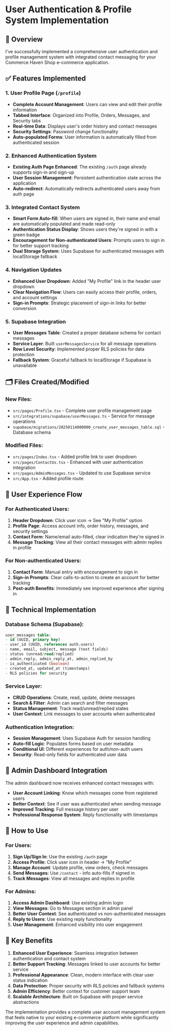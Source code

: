 # User Authentication & Profile System Implementation

## 🎯 Overview

I've successfully implemented a comprehensive user authentication and profile management system with integrated contact messaging for your Commerce Haven Shop e-commerce application.

## ✅ Features Implemented

### 1. **User Profile Page** (`/profile`)

- **Complete Account Management**: Users can view and edit their profile information
- **Tabbed Interface**: Organized into Profile, Orders, Messages, and Security tabs
- **Real-time Data**: Displays user's order history and contact messages
- **Security Settings**: Password change functionality
- **Auto-populated Forms**: User information is automatically filled from authenticated session

### 2. **Enhanced Authentication System**

- **Existing Auth Page Enhanced**: The existing `/auth` page already supports sign-in and sign-up
- **User Session Management**: Persistent authentication state across the application
- **Auto-redirect**: Automatically redirects authenticated users away from auth page

### 3. **Integrated Contact System**

- **Smart Form Auto-fill**: When users are signed in, their name and email are automatically populated and made read-only
- **Authentication Status Display**: Shows users they're signed in with a green badge
- **Encouragement for Non-authenticated Users**: Prompts users to sign in for better support tracking
- **Dual Storage System**: Uses Supabase for authenticated messages with localStorage fallback

### 4. **Navigation Updates**

- **Enhanced User Dropdown**: Added "My Profile" link in the header user dropdown
- **Clear Navigation Flow**: Users can easily access their profile, orders, and account settings
- **Sign-in Prompts**: Strategic placement of sign-in links for better conversion

### 5. **Supabase Integration**

- **User Messages Table**: Created a proper database schema for contact messages
- **Service Layer**: Built `userMessagesService` for all message operations
- **Row Level Security**: Implemented proper RLS policies for data protection
- **Fallback System**: Graceful fallback to localStorage if Supabase is unavailable

## 🗂️ Files Created/Modified

### New Files:

- `src/pages/Profile.tsx` - Complete user profile management page
- `src/integrations/supabase/userMessages.ts` - Service for message operations
- `supabase/migrations/20250114000000_create_user_messages_table.sql` - Database schema

### Modified Files:

- `src/pages/Index.tsx` - Added profile link to user dropdown
- `src/pages/ContactUs.tsx` - Enhanced with user authentication integration
- `src/pages/AdminMessages.tsx` - Updated to use Supabase service
- `src/App.tsx` - Added profile route

## 🎨 User Experience Flow

### For Authenticated Users:

1. **Header Dropdown**: Click user icon → See "My Profile" option
2. **Profile Page**: Access account info, order history, messages, and security settings
3. **Contact Form**: Name/email auto-filled, clear indication they're signed in
4. **Message Tracking**: View all their contact messages with admin replies in profile

### For Non-authenticated Users:

1. **Contact Form**: Manual entry with encouragement to sign in
2. **Sign-in Prompts**: Clear calls-to-action to create an account for better tracking
3. **Post-auth Benefits**: Immediately see improved experience after signing in

## 🔧 Technical Implementation

### Database Schema (Supabase):

```sql
user_messages table:
- id (UUID, primary key)
- user_id (UUID, references auth.users)
- name, email, subject, message (text fields)
- status (unread/read/replied)
- admin_reply, admin_reply_at, admin_replied_by
- is_authenticated (boolean)
- created_at, updated_at (timestamps)
- RLS policies for security
```

### Service Layer:

- **CRUD Operations**: Create, read, update, delete messages
- **Search & Filter**: Admin can search and filter messages
- **Status Management**: Track read/unread/replied states
- **User Context**: Link messages to user accounts when authenticated

### Authentication Integration:

- **Session Management**: Uses Supabase Auth for session handling
- **Auto-fill Logic**: Populates forms based on user metadata
- **Conditional UI**: Different experiences for auth/non-auth users
- **Security**: Read-only fields for authenticated user data

## 📱 Admin Dashboard Integration

The admin dashboard now receives enhanced contact messages with:

- **User Account Linking**: Know which messages come from registered users
- **Better Context**: See if user was authenticated when sending message
- **Improved Tracking**: Full message history per user
- **Professional Response System**: Reply functionality with timestamps

## 🚀 How to Use

### For Users:

1. **Sign Up/Sign In**: Use the existing `/auth` page
2. **Access Profile**: Click user icon in header → "My Profile"
3. **Manage Account**: Update profile, view orders, check messages
4. **Send Messages**: Use `/contact` - info auto-fills if signed in
5. **Track Messages**: View all messages and replies in profile

### For Admins:

1. **Access Admin Dashboard**: Use existing admin login
2. **View Messages**: Go to Messages section in admin panel
3. **Better User Context**: See authenticated vs non-authenticated messages
4. **Reply to Users**: Use existing reply functionality
5. **User Management**: Enhanced visibility into user engagement

## 💫 Key Benefits

1. **Enhanced User Experience**: Seamless integration between authentication and contact system
2. **Better Support Tracking**: Messages linked to user accounts for better service
3. **Professional Appearance**: Clean, modern interface with clear user status indication
4. **Data Protection**: Proper security with RLS policies and fallback systems
5. **Admin Efficiency**: Better context for customer support team
6. **Scalable Architecture**: Built on Supabase with proper service abstractions

The implementation provides a complete user account management system that feels native to your existing e-commerce platform while significantly improving the user experience and admin capabilities.
